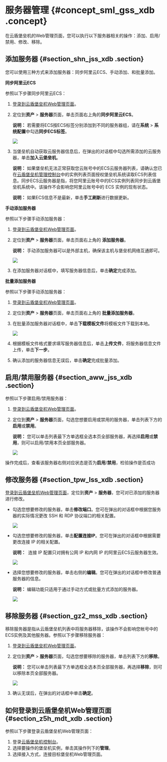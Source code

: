 # 服务器管理 {#concept_sml_gss_xdb .concept}

在云盾堡垒机的Web管理页面，您可以执行以下服务器相关的操作：添加、启用/禁用、修改、移除。

## 添加服务器 {#section_shn_jss_xdb .section}

您可以使用三种方式来添加服务器：同步阿里云ECS、手动添加、和批量添加。

**同步阿里云ECS**

参照以下步骤同步阿里云ECS：

1.  [登录到云盾堡垒机Web管理页面](#section_z5h_mdt_xdb)。
2.  定位到**资产** \> **服务器**页面，单击页面右上角的**同步阿里云ECS**。

    **说明：** 若需要将ECS按ECS标签分别添加到不同的服务器组，请在**系统** \> **系统配置**中勾选**同步ECS标签**。

    ![](http://static-aliyun-doc.oss-cn-hangzhou.aliyuncs.com/assets/img/12731/3853_zh-CN.png)

3.  当堡垒机自动获取云服务器信息后，在弹出的对话框中勾选所需添加的云服务器，单击**加入云堡垒机**。

    **说明：** 如果堡垒机无法正常获取您云账号中的ECS云服务器列表，请确认您已在[云盾堡垒机管理控制台](https://yundun.console.aliyun.com/?p=bastion#/)中的实例列表页面授权堡垒机系统读取ECS列表信息。同步ECS云服务器是指，将您阿里云账号中的ECS实例列表同步到云盾堡垒机系统中。该操作不会影响您阿里云账号中的 ECS 实例的现有状态。

    **说明：** 如果ECS信息不是最新，单击**手工刷新**进行数据更新。


**手动添加服务器**

参照以下步骤手动添加服务器：

1.  [登录到云盾堡垒机Web管理页面](#section_z5h_mdt_xdb)。
2.  定位到**资产** \> **服务器**页面，单击页面右上角的 **添加服务器**。

    **说明：** 手动添加服务器可以是外部主机，确保该主机与堡垒机网络互通即可。

    ![](http://static-aliyun-doc.oss-cn-hangzhou.aliyuncs.com/assets/img/12731/3854_zh-CN.png)

3.  在添加服务器对话框中，填写服务器信息后，单击**确定**完成添加。

**批量添加服务器**

参照以下步骤手动添加服务器：

1.  [登录到云盾堡垒机Web管理页面](#section_z5h_mdt_xdb)。
2.  定位到**资产** \> **服务器**页面，单击页面右上角的 **批量添加服务器**。
3.  在批量添加服务器对话框中，单击**下载模板文件**将模板文件下载到本地。

    ![](http://static-aliyun-doc.oss-cn-hangzhou.aliyuncs.com/assets/img/12731/3855_zh-CN.png)

4.  根据模板文件格式要求填写服务器信息后，单击**上传文件**，将服务器信息文件上传，单击**下一步**。
5.  确认添加的服务器信息无误后，单击**确定**完成批量添加。

## 启用/禁用服务器 {#section_aww_jss_xdb .section}

参照以下步骤启用/禁用服务器：

1.  [登录到云盾堡垒机Web管理页面](#section_z5h_mdt_xdb)。
2.  定位到**资产** \> **服务器**页面，勾选您想要启用或禁用的服务器，单击列表下方的**启用**或**禁用**。

    **说明：** 您可以单击列表最下方单选框全选本页全部服务器，再选择**启用**或**禁用**，则可以启用/禁用本页全部服务器。

    ![](http://static-aliyun-doc.oss-cn-hangzhou.aliyuncs.com/assets/img/12731/3863_zh-CN.png)


操作完成后，查看该服务器右侧对应状态是否为**启用**/**禁用**，检验操作是否成功 

## 修改服务器 {#section_tpw_lss_xdb .section}

[登录到云盾堡垒机Web管理页面](#section_z5h_mdt_xdb)，定位到**资产** \> **服务器**，您可对已添加的服务器进行修改。

-   勾选您想要修改的服务器，单击**修改端口**。您可在弹出的对话框中根据您服务器的实际情况更改 SSH 和 RDP 协议端口的相关配置。

    ![](http://static-aliyun-doc.oss-cn-hangzhou.aliyuncs.com/assets/img/12731/3859_zh-CN.png)

-   勾选您想要修改的服务器，单击**配置连接IP**。您可在弹出的对话框中根据需要更改连接 IP 的相关配置。

    **说明：**  连接 IP 配置只对拥有公网 IP 和内网 IP 的阿里云ECS云服务器生效。

    ![](http://static-aliyun-doc.oss-cn-hangzhou.aliyuncs.com/assets/img/12731/3860_zh-CN.png)

-   选择您想要修改的服务器，单击右侧的**编辑**。您可在弹出的对话框中修改普通服务器的信息。

    **说明：** 编辑功能只适用于通过手动方式或批量方式添加的服务器。

    ![](http://static-aliyun-doc.oss-cn-hangzhou.aliyuncs.com/assets/img/12731/3861_zh-CN.png)


## 移除服务器 {#section_gz2_mss_xdb .section}

移除服务器是指从云盾堡垒机列表中将服务器移除，该操作不会影响您帐号中的ECS实例及其他服务器。参照以下步骤移除服务器：

1.  [登录到云盾堡垒机Web管理页面](#section_z5h_mdt_xdb)。
2.  定位到**资产** \> **服务器**页面，勾选您想要移除的服务器，单击列表下方的**移除**。

    **说明：** 您可以单击列表最下方单选框全选本页全部服务器，再选择**移除**，则可以移除本页全部服务器。

    ![](http://static-aliyun-doc.oss-cn-hangzhou.aliyuncs.com/assets/img/12731/3858_zh-CN.png)

3.  确认无误后，在弹出的对话框中单击**确定**。

## 如何登录到云盾堡垒机Web管理页面 {#section_z5h_mdt_xdb .section}

参照以下步骤登录云盾堡垒机Web管理页面：

1.  登录[云盾堡垒机控制台](https://yundun.console.aliyun.com/?p=bastion)。
2.  选择要操作的堡垒机实例，单击其操作列下的**管理**。
3.  选择接入方式，连接目标堡垒机Web管理页面。

